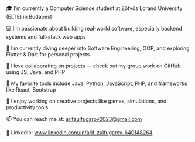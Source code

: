 🎓 I’m currently a Computer Science student at Eötvös Loránd University (ELTE) in Budapest

💻 I’m passionate about building real-world software, especially backend systems and full-stack web apps

🌱 I’m currently diving deeper into Software Engineering, OOP, and exploring Flutter & Dart for personal projects

👯 I love collaborating on projects — check out my group work on GitHub using JS, Java, and PHP

🔧 My favorite tools include Java, Python, JavaScript, PHP, and frameworks like React, Bootstrap

🚀 I enjoy working on creative projects like games, simulations, and productivity tools

📫 You can reach me at: arifzulfugarov2023@gmail.com

🔗 LinkedIn: www.linkedin.com/in/arif-zulfugarov-640148264

